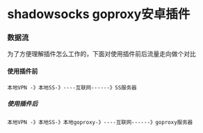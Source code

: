 # shadowsocks goproxy安卓插件
 
### 数据流
为了方便理解插件怎么工作的，下面对使用插件前后流量走向做个对比

#### 使用插件前

```text
本地VPN -》本地SS-》----互联网------》SS服务器
```

##### 使用插件后

```text
本地VPN -》本地SS-》本地goproxy-》----互联网------》goproxy服务器
```
